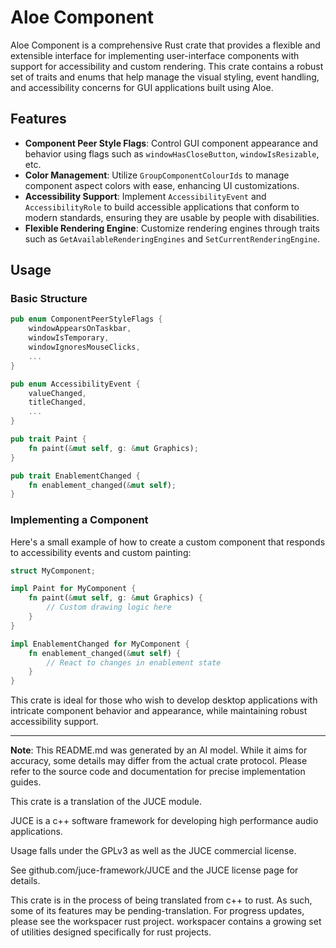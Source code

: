# Aloe Component

Aloe Component is a comprehensive Rust crate that provides a flexible and extensible interface for implementing user-interface components with support for accessibility and custom rendering. This crate contains a robust set of traits and enums that help manage the visual styling, event handling, and accessibility concerns for GUI applications built using Aloe.

## Features

- **Component Peer Style Flags**: Control GUI component appearance and behavior using flags such as `windowHasCloseButton`, `windowIsResizable`, etc.
- **Color Management**: Utilize `GroupComponentColourIds` to manage component aspect colors with ease, enhancing UI customizations.
- **Accessibility Support**: Implement `AccessibilityEvent` and `AccessibilityRole` to build accessible applications that conform to modern standards, ensuring they are usable by people with disabilities.
- **Flexible Rendering Engine**: Customize rendering engines through traits such as `GetAvailableRenderingEngines` and `SetCurrentRenderingEngine`.

## Usage

### Basic Structure

```rust
pub enum ComponentPeerStyleFlags {
    windowAppearsOnTaskbar,
    windowIsTemporary,
    windowIgnoresMouseClicks,
    ...
}

pub enum AccessibilityEvent {
    valueChanged,
    titleChanged,
    ...
}

pub trait Paint {
    fn paint(&mut self, g: &mut Graphics);
}

pub trait EnablementChanged {
    fn enablement_changed(&mut self);
}
```

### Implementing a Component

Here's a small example of how to create a custom component that responds to accessibility events and custom painting:

```rust
struct MyComponent;

impl Paint for MyComponent {
    fn paint(&mut self, g: &mut Graphics) {
        // Custom drawing logic here
    }
}

impl EnablementChanged for MyComponent {
    fn enablement_changed(&mut self) {
        // React to changes in enablement state
    }
}
```

This crate is ideal for those who wish to develop desktop applications with intricate component behavior and appearance, while maintaining robust accessibility support.

---

**Note**: This README.md was generated by an AI model. While it aims for accuracy, some details may differ from the actual crate protocol. Please refer to the source code and documentation for precise implementation guides.

This crate is a translation of the JUCE module.

JUCE is a c++ software framework for developing high performance audio applications.

Usage falls under the GPLv3 as well as the JUCE commercial license.

See github.com/juce-framework/JUCE and the JUCE license page for details.

This crate is in the process of being translated from c++ to rust. As such, some of its features may be pending-translation. For progress updates, please see the workspacer rust project. workspacer contains a growing set of utilities designed specifically for rust projects.
